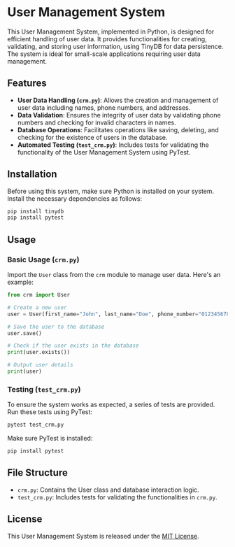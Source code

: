 # User Management System

This User Management System, implemented in Python, is designed for efficient handling of user data. It provides functionalities for creating, validating, and storing user information, using TinyDB for data persistence. The system is ideal for small-scale applications requiring user data management.

## Features

- **User Data Handling (`crm.py`)**: Allows the creation and management of user data including names, phone numbers, and addresses.
- **Data Validation**: Ensures the integrity of user data by validating phone numbers and checking for invalid characters in names.
- **Database Operations**: Facilitates operations like saving, deleting, and checking for the existence of users in the database.
- **Automated Testing (`test_crm.py`)**: Includes tests for validating the functionality of the User Management System using PyTest.

## Installation

Before using this system, make sure Python is installed on your system. Install the necessary dependencies as follows:

```bash
pip install tinydb
pip install pytest
```

## Usage

### Basic Usage (`crm.py`)

Import the `User` class from the `crm` module to manage user data. Here's an example:

```python
from crm import User

# Create a new user
user = User(first_name="John", last_name="Doe", phone_number="0123456789", address="123 Main St")

# Save the user to the database
user.save()

# Check if the user exists in the database
print(user.exists())

# Output user details
print(user)
```

### Testing (`test_crm.py`)

To ensure the system works as expected, a series of tests are provided. Run these tests using PyTest:

```bash
pytest test_crm.py
```

Make sure PyTest is installed:

```bash
pip install pytest
```

## File Structure

- `crm.py`: Contains the User class and database interaction logic.
- `test_crm.py`: Includes tests for validating the functionalities in `crm.py`.

## License

This User Management System is released under the [MIT License](https://opensource.org/licenses/MIT).
